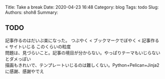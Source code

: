 Title: Take a break
Date: 2020-04-23 16:48
Category: blog
Tags: todo
Slug: 
Authors: shoh8
Summary: 

## TODO

記事作るのはだいぶ楽になった。 つぶやく < ブックマークでぼやく < 記事作る < サイトいじる このくらいの粒度  
問題は、見づらいこと。記事の境目が分からない。やっぱりテーマもいじらないとダメっぽい  
描画もきれいで、テンプレートいじるのは難しくない。Python+Pelican+Jinja2に感謝、感謝やでえ
